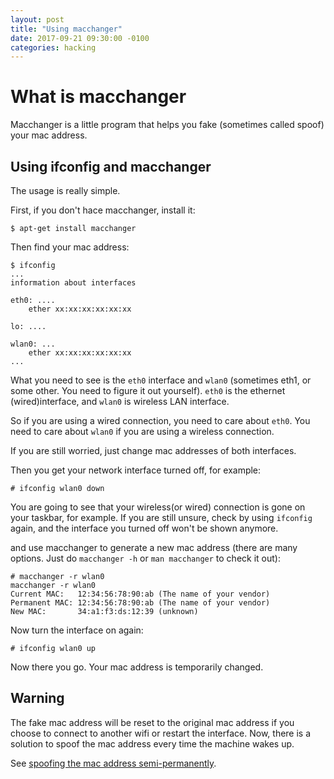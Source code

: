 ```yaml
---
layout: post
title: "Using macchanger"
date: 2017-09-21 09:30:00 -0100
categories: hacking
---
```

# What is macchanger
Macchanger is a little program that helps you fake (sometimes called spoof) your mac address. 

## Using ifconfig and macchanger
The usage is really simple.

First, if you don't hace macchanger, install it:
```
$ apt-get install macchanger
```

Then find your mac address:
```
$ ifconfig
...
information about interfaces

eth0: ....
	ether xx:xx:xx:xx:xx:xx

lo: ....

wlan0: ...
	ether xx:xx:xx:xx:xx:xx
...
```
What you need to see is the `eth0` interface and `wlan0` (sometimes eth1, or some other. You need to figure it out yourself). `eth0` is the ethernet (wired)interface, and `wlan0` is wireless LAN interface. 

So if you are using a wired connection, you need to care about `eth0`. You need to care about `wlan0` if you are using a wireless connection. 

If you are still worried, just change mac addresses of both interfaces. 

Then you get your network interface turned off, for example:
```
# ifconfig wlan0 down
```
You are going to see that your wireless(or wired) connection is gone on your taskbar, for example. If you are still unsure, check by using `ifconfig` again, and the interface you turned off won't be shown anymore. 

and use macchanger to generate a new mac address (there are many options. Just do `macchanger -h` or `man macchanger` to check it out):
```
# macchanger -r wlan0
macchanger -r wlan0
Current MAC:   12:34:56:78:90:ab (The name of your vendor)
Permanent MAC: 12:34:56:78:90:ab (The name of your vendor)     
New MAC:       34:a1:f3:ds:12:39 (unknown)
```

Now turn the interface on again:
```
# ifconfig wlan0 up
```

Now there you go. Your mac address is temporarily changed. 

## Warning
The fake mac address will be reset to the original mac address if you choose to connect to another wifi or restart the interface. Now, there is a solution to spoof the mac address every time the machine wakes up. 

See [spoofing the mac address semi-permanently](https://mr-polite.github.io/hacking/2017/09/21/changing-mac-address-semi-permanently.html).

